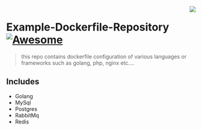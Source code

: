 <img src="icon.png" align="right" />

# Example-Dockerfile-Repository [![Awesome](https://cdn.rawgit.com/sindresorhus/awesome/d7305f38d29fed78fa85652e3a63e154dd8e8829/media/badge.svg)](https://github.com/sindresorhus/awesome#readme)

> this repo contains dockerfile configuration of various languages ​​or frameworks such as golang, php, nginx etc....

## Includes

- Golang
- MySql
- Postgres
- RabbitMq
- Redis
